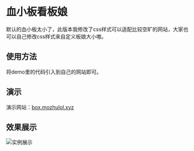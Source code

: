 # 血小板看板娘

默认的血小板太小了，此版本我修改了css样式可以适配比较空旷的网站，大家也可以自己修改css样式来自定义板娘大小嗷。

## 使用方法
将demo里的代码引入到自己的网站即可。

## 演示
演示网站：[box.mozhulol.xyz](http://box.mozhulol.xyz)

## 效果展示
![实例展示](https://github.com/wilsonlsd/live2d-xxb/blob/main/%E5%B1%95%E7%A4%BA.png?raw=true)
